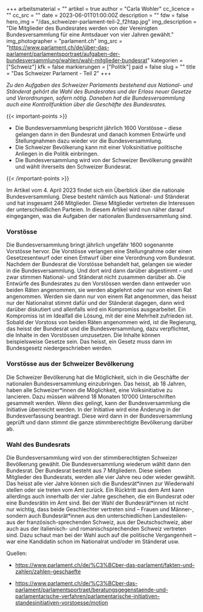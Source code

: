 +++
arbeitsmaterial = ""
artikel = true
author = "Carla Wohler"
cc_licence = ""
cc_src = ""
date = 2023-06-01T01:00:00Z
description = ""
fdw = false
hero_img = "/das_schweizer-parlament-teil-2_f2htap.jpg"
img_description = "Die Mitglieder des Bundesrates werden von der Vereinigten Bundesversammlung für eine Amtsdauer von vier Jahren gewählt."
img_photographer = "parlament.ch"
img_src = "https://www.parlament.ch/de/über-das-parlament/parlamentsportraet/aufgaben-der-bundesversammlung/wahlen/wahl-mitglieder-bundesrat"
kategorien = ["Schweiz"]
kfk = false
markierungen = ["Politik"]
paid = false
slug = ""
title = "Das Schweizer Parlament - Teil 2"
+++

_Zu den Aufgaben des Schweizer Parlaments bestehend aus National- und Ständerat gehört die Wahl des Bundesrates und der Erlass neuer Gesetze und Verordnungen, sofern nötig. Daneben hat die Bundesversammlung auch eine Kontrollfunktion über die Geschäfte des Bundesrates._

{{< important-points >}} 



<ul>

<li>Die Bundesversammlung bespricht jährlich 1600 Vorstösse – diese gelangen dann in den Bundesrat und danach kommen Entwürfe und Stellungnahmen dazu wieder vor die Bundesversammlung.</li>

<li>Die Schweizer Bevölkerung kann mit einer Volksinitiative politische Anliegen in die Politik einbringen.</li>

<li>Die Bundesversammlung wird von der Schweizer Bevölkerung gewählt und wählt ihrerseits den Schweizer Bundesrat.</li>

</ul> {{< /important-points >}}

Im Artikel vom 4. April 2023 findet sich ein Überblick über die nationale Bundesversammlung. Diese besteht nämlich aus National- und Ständerat und hat insgesamt 246 Mitglieder. Diese Mitglieder vertreten die Interessen der unterschiedlichen Parteien. In diesem Artikel wird nun näher darauf eingegangen, was die Aufgaben der nationalen Bundesversammlung sind.

### Vorstösse

Die Bundesversammlung bringt jährlich ungefähr 1600 sogenannte Vorstösse hervor. Die Vorstösse verlangen eine Stellungnahme oder einen Gesetzesentwurf oder einen Entwurf über eine Verordnung vom Bundesrat. Nachdem der Bundesrat die Vorstösse behandelt hat, gelangen sie wieder in die Bundesversammlung. Und dort wird dann darüber abgestimmt – und zwar stimmen National- und Ständerat nicht zusammen darüber ab. Die Entwürfe des Bundesrates zu den Vorstössen werden dann entweder von beiden Räten angenommen, sie werden abgelehnt oder nur von einem Rat angenommen. Werden sie dann nur von einem Rat angenommen, das heisst nur der Nationalrat stimmt dafür und der Ständerat dagegen, dann wird darüber diskutiert und allenfalls wird ein Kompromiss ausgearbeitet. Ein Kompromiss ist im Idealfall die Lösung, mit der eine Mehrheit zufrieden ist. Sobald der Vorstoss von beiden Räten angenommen wird, ist die Regierung, das heisst der Bundesrat und die Bundesversammlung, dazu verpflichtet, die Inhalte in den Vorstössen umzusetzen. Die Inhalte können beispielsweise Gesetze sein. Das heisst, ein Gesetz muss dann im Bundesgesetz niedergeschrieben werden.

### Vorstösse aus der Schweizer Bevölkerung

Die Schweizer Bevölkerung hat die Möglichkeit, sich in die Geschäfte der nationalen Bundesversammlung einzubringen. Das heisst, ab 18 Jahren, haben alle Schweizer*innen die Möglichkeit, eine Volksinitiative zu lancieren. Dazu müssen während 18 Monaten 10‘000 Unterschriften gesammelt werden. Wenn dies gelingt, kann der Bundesversammlung die Initiative überreicht werden. In der Initiative wird eine Änderung in der Bundesverfassung beantragt. Diese wird dann in der Bundesversammlung geprüft und dann stimmt die ganze stimmberechtigte Bevölkerung darüber ab.

### Wahl des Bundesrats

Die Bundesversammlung wird von der stimmberechtigten Schweizer Bevölkerung gewählt. Die Bundesversammlung wiederum wählt dann den Bundesrat. Der Bundesrat besteht aus 7 Mitgliedern. Diese sieben Mitglieder des Bundesrats, werden alle vier Jahre neu oder wieder gewählt. Das heisst alle vier Jahre können sich die Bundesrät\*innen zur Wiederwahl stellen oder sie treten vom Amt zurück. Ein Rücktritt aus dem Amt kann allerdings auch innerhalb der vier Jahre geschehen, die ein Bundesrat oder eine Bundesrätin im Amt sind. Bei der Wahl der Bundesrät\*innen ist nicht nur wichtig, dass beide Geschlechter vertreten sind – Frauen und Männer-, sondern auch Bundesrät\*innen aus den unterschiedlichen Landesteilen- aus der französisch-sprechenden Schweiz, aus der Deutschschweiz, aber auch aus der italienisch- und romanischsprechenden Schweiz vertreten sind. Dazu schaut man bei der Wahl auch auf die politische Vergangenheit – war eine Kandidatin schon im Nationalrat und/oder im Ständerat usw.

Quellen:

- https://www.parlament.ch/de/%C3%BCber-das-parlament/fakten-und-zahlen/zahlen-geschaefte

- https://www.parlament.ch/de/%C3%BCber-das-parlament/parlamentsportraet/beratungsgegenstaende-und-parlamentarische-verfahren/parlamentarische-initiativen-standesinitiativen-vorstoesse/motion
